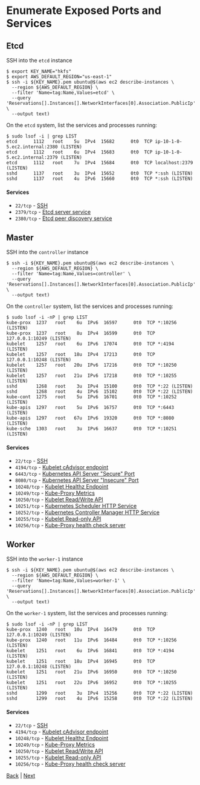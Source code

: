 # Enumerate Exposed Ports and Services

## Etcd

SSH into the `etcd` instance
```
$ export KEY_NAME="hkfs"
$ export AWS_DEFAULT_REGION="us-east-1"
$ ssh -i ${KEY_NAME}.pem ubuntu@$(aws ec2 describe-instances \
  --region ${AWS_DEFAULT_REGION} \
  --filter 'Name=tag:Name,Values=etcd' \
  --query 'Reservations[].Instances[].NetworkInterfaces[0].Association.PublicIp' \
  --output text)
```
On the `etcd` system, list the services and processes running:
```
$ sudo lsof -i | grep LIST
etcd      1112   root    5u  IPv4  15682      0t0  TCP ip-10-1-0-5.ec2.internal:2380 (LISTEN)
etcd      1112   root    6u  IPv4  15683      0t0  TCP ip-10-1-0-5.ec2.internal:2379 (LISTEN)
etcd      1112   root    7u  IPv4  15684      0t0  TCP localhost:2379 (LISTEN)
sshd      1137   root    3u  IPv4  15652      0t0  TCP *:ssh (LISTEN)
sshd      1137   root    4u  IPv6  15660      0t0  TCP *:ssh (LISTEN)
```
#### Services
- `22/tcp` - [SSH](https://openssh.org)
- `2379/tcp` - [Etcd server service](https://github.com/coreos/etcd#etcd-tcp-ports)
- `2380/tcp` - [Etcd peer discovery service](https://github.com/coreos/etcd#etcd-tcp-ports)

## Master

SSH into the `controller` instance
```
$ ssh -i ${KEY_NAME}.pem ubuntu@$(aws ec2 describe-instances \
  --region ${AWS_DEFAULT_REGION} \
  --filter 'Name=tag:Name,Values=controller' \
  --query 'Reservations[].Instances[].NetworkInterfaces[0].Association.PublicIp' \
  --output text)
```

On the `controller` system, list the services and processes running:
```
$ sudo lsof -i -nP | grep LIST
kube-prox  1237   root    6u  IPv6  16597      0t0  TCP *:10256 (LISTEN)
kube-prox  1237   root    8u  IPv4  16599      0t0  TCP 127.0.0.1:10249 (LISTEN)
kubelet    1257   root    6u  IPv6  17074      0t0  TCP *:4194 (LISTEN)
kubelet    1257   root   18u  IPv4  17213      0t0  TCP 127.0.0.1:10248 (LISTEN)
kubelet    1257   root   20u  IPv6  17216      0t0  TCP *:10250 (LISTEN)
kubelet    1257   root   21u  IPv6  17218      0t0  TCP *:10255 (LISTEN)
sshd       1268   root    3u  IPv4  15100      0t0  TCP *:22 (LISTEN)
sshd       1268   root    4u  IPv6  15102      0t0  TCP *:22 (LISTEN)
kube-cont  1275   root    5u  IPv6  16701      0t0  TCP *:10252 (LISTEN)
kube-apis  1297   root    5u  IPv6  16757      0t0  TCP *:6443 (LISTEN)
kube-apis  1297   root   67u  IPv6  19320      0t0  TCP *:8080 (LISTEN)
kube-sche  1303   root    3u  IPv6  16637      0t0  TCP *:10251 (LISTEN)
```

#### Services
- `22/tcp` - [SSH](https://openssh.org)
- `4194/tcp` - [Kubelet cAdvisor endpoint](https://github.com/google/cadvisor)
- `6443/tcp` - [Kubernetes API Server "Secure" Port](https://kubernetes.io/docs/reference/generated/kube-apiserver/)
- `8080/tcp` - [Kubernetes API Server "Insecure" Port](https://kubernetes.io/docs/reference/generated/kube-apiserver/)
- `10248/tcp` - [Kubelet Healthz Endpoint](https://kubernetes.io/docs/reference/generated/kubelet/)
- `10249/tcp` - [Kube-Proxy Metrics](https://kubernetes.io/docs/reference/generated/kube-proxy/)
- `10250/tcp` - [Kubelet Read/Write API](https://kubernetes.io/docs/reference/generated/kubelet)
- `10251/tcp` - [Kubernetes Scheduler HTTP Service](https://kubernetes.io/docs/reference/generated/kube-scheduler/)
- `10252/tcp` - [Kubernetes Controller Manager HTTP Service](https://kubernetes.io/docs/reference/generated/kube-controller-manager/)
- `10255/tcp` - [Kubelet Read-only API](https://kubernetes.io/docs/reference/generated/kubelet)
- `10256/tcp` - [Kube-Proxy health check server](https://kubernetes.io/docs/reference/generated/kube-proxy/)

## Worker

SSH into the `worker-1` instance
```
$ ssh -i ${KEY_NAME}.pem ubuntu@$(aws ec2 describe-instances \
  --region ${AWS_DEFAULT_REGION} \
  --filter 'Name=tag:Name,Values=worker-1' \
  --query 'Reservations[].Instances[].NetworkInterfaces[0].Association.PublicIp' \
  --output text)
```

On the `worker-1` system, list the services and processes running:
```
$ sudo lsof -i -nP | grep LIST
kube-prox  1240   root   10u  IPv4  16479      0t0  TCP 127.0.0.1:10249 (LISTEN)
kube-prox  1240   root   11u  IPv6  16484      0t0  TCP *:10256 (LISTEN)
kubelet    1251   root    6u  IPv6  16841      0t0  TCP *:4194 (LISTEN)
kubelet    1251   root   18u  IPv4  16945      0t0  TCP 127.0.0.1:10248 (LISTEN)
kubelet    1251   root   21u  IPv6  16950      0t0  TCP *:10250 (LISTEN)
kubelet    1251   root   22u  IPv6  16952      0t0  TCP *:10255 (LISTEN)
sshd       1299   root    3u  IPv4  15256      0t0  TCP *:22 (LISTEN)
sshd       1299   root    4u  IPv6  15258      0t0  TCP *:22 (LISTEN)
```

#### Services
- `22/tcp` - [SSH](https://openssh.org)
- `4194/tcp` - [Kubelet cAdvisor endpoint](https://github.com/google/cadvisor)
- `10248/tcp` - [Kubelet Healthz Endpoint](https://kubernetes.io/docs/reference/generated/kubelet/)
- `10249/tcp` - [Kube-Proxy Metrics](https://kubernetes.io/docs/reference/generated/kube-proxy/)
- `10250/tcp` - [Kubelet Read/Write API](https://kubernetes.io/docs/reference/generated/kubelet)
- `10255/tcp` - [Kubelet Read-only API](https://kubernetes.io/docs/reference/generated/kubelet)
- `10256/tcp` - [Kube-Proxy health check server](https://kubernetes.io/docs/reference/generated/kube-proxy/)

[Back](/README.md) | [Next](direct-etcd.md)
